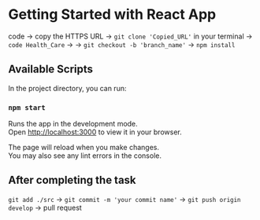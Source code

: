 # Getting Started with React App

code -> copy the HTTPS URL -> `git clone 'Copied_URL'` in your terminal -> `code Health_Care` -> 
-> `git checkout -b 'branch_name'` -> `npm install` 


## Available Scripts

In the project directory, you can run:

### `npm start`

Runs the app in the development mode.\
Open [http://localhost:3000](http://localhost:3000) to view it in your browser.

The page will reload when you make changes.\
You may also see any lint errors in the console.

## After completing the task

`git add ./src` -> `git commit -m 'your commit name'` -> `git push origin develop` -> pull request